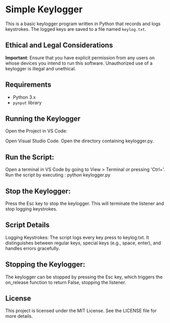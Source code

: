 # Simple Keylogger

This is a basic keylogger program written in Python that records and logs keystrokes. 
The logged keys are saved to a file named `keylog.txt`.

## Ethical and Legal Considerations

**Important**: Ensure that you have explicit permission from any users on whose devices you intend to run this software. 
Unauthorized use of a keylogger is illegal and unethical.

## Requirements

- Python 3.x
- `pynput` library
## Running the Keylogger
Open the Project in VS Code:

Open Visual Studio Code.
Open the directory containing keylogger.py.

## Run the Script:

Open a terminal in VS Code by going to View > Terminal or pressing 'Ctrl+'.
Run the script by executing :
python keylogger.py

## Stop the Keylogger:

Press the Esc key to stop the keylogger. 
This will terminate the listener and stop logging keystrokes.

## Script Details
Logging Keystrokes:
The script logs every key press to keylog.txt. It distinguishes between regular keys, special keys (e.g., space, enter), and handles errors gracefully.

## Stopping the Keylogger:
The keylogger can be stopped by pressing the Esc key, which triggers the on_release function to return False, stopping the listener.

## License
This project is licensed under the MIT License. See the LICENSE file for more details.
